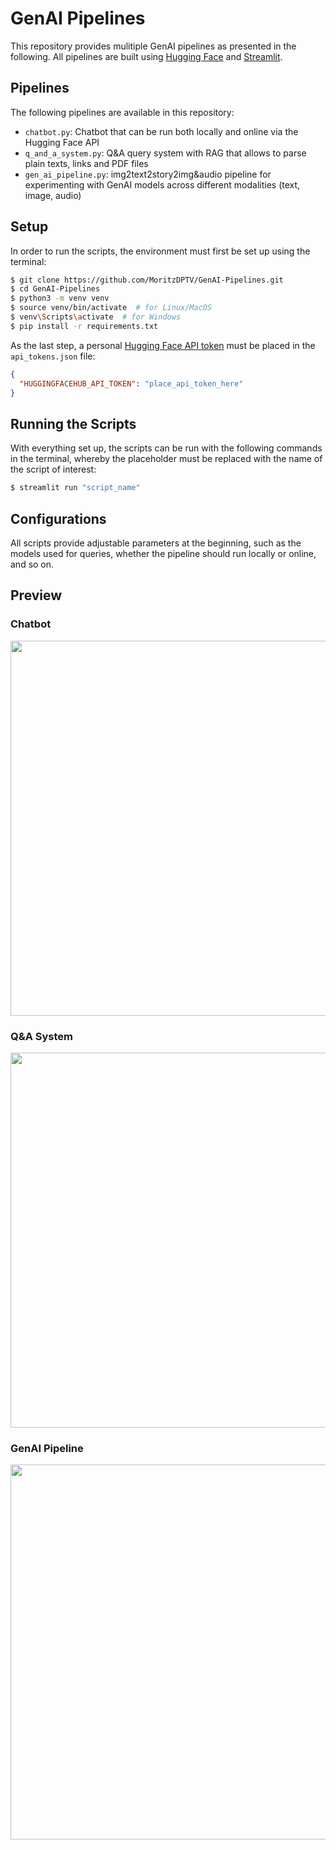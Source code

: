 # GenAI Pipelines
This repository provides mulitiple GenAI pipelines as presented in the following. All pipelines are built using [Hugging Face](https://huggingface.co/) and [Streamlit](https://streamlit.io/).


## Pipelines
The following pipelines are available in this repository:
- `chatbot.py`: Chatbot that can be run both locally and online via the Hugging Face API
- `q_and_a_system.py`: Q&A query system with RAG that allows to parse plain texts, links and PDF files
- `gen_ai_pipeline.py`: img2text2story2img&audio pipeline for experimenting with GenAI models across different modalities (text, image, audio)


## Setup
In order to run the scripts, the environment must first be set up using the terminal:
```sh
$ git clone https://github.com/MoritzDPTV/GenAI-Pipelines.git
$ cd GenAI-Pipelines
$ python3 -m venv venv
$ source venv/bin/activate  # for Linux/MacOS
$ venv\Scripts\activate  # for Windows
$ pip install -r requirements.txt
```

As the last step, a personal [Hugging Face API token](https://huggingface.co/docs/hub/security-tokens/) must be placed in the `api_tokens.json` file:
```json
{
  "HUGGINGFACEHUB_API_TOKEN": "place_api_token_here"
}
```


## Running the Scripts
With everything set up, the scripts can be run with the following commands in the terminal, whereby the placeholder must be replaced with the name of the script of interest:
```bash
$ streamlit run "script_name"
```


## Configurations
All scripts provide adjustable parameters at the beginning, such as the models used for queries, whether the pipeline should run locally or online, and so on.


## Preview

### Chatbot
<p align="center">
  <img src="https://carloconnect.com/externals/git/chatbot.jpg" width="600"/>
</p>

### Q&A System
<p align="center">
  <img src="https://carloconnect.com/externals/git/q_and_a_system.jpg" width="600"/>
</p>

### GenAI Pipeline
<p align="center">
  <img src="https://carloconnect.com/externals/git/gen_ai_pipeline.jpg" width="600"/>
</p>
